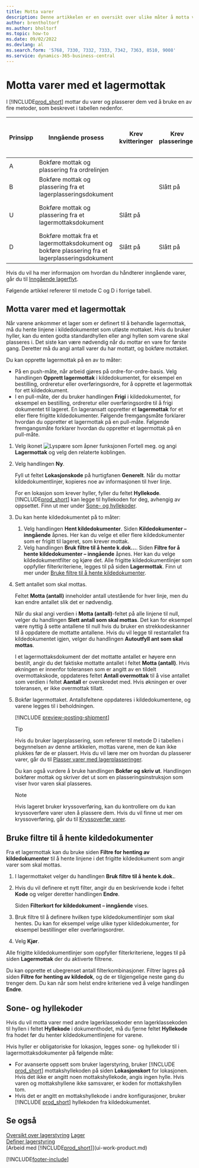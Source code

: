 ```yaml
---
title: Motta varer
description: Denne artikkelen er en oversikt over ulike måter å motta varer på i et lager med lagermottak.
author: brentholtorf
ms.author: bholtorf
ms.topic: how-to
ms.date: 09/02/2022
ms.devlang: al
ms.search.form: '5768, 7330, 7332, 7333, 7342, 7363, 8510, 9008'
ms.service: dynamics-365-business-central
---
```

# <a name="receive-items-with-warehouse-receipts"></a>Motta varer med et lagermottak

I [!INCLUDE[prod_short](includes/prod_short.md)] mottar du varer og plasserer dem ved å bruke en av fire metoder, som beskrevet i tabellen nedenfor.

|Prinsipp|Inngående prosess|Krev kvitteringer|Krev plasseringer|Kompleksitetsnivå (Finn ut mer under [Oversikt over Warehouse Management](design-details-warehouse-management.md))|  
|------------|---------------------|--------------|----------------|------------|  
|A|Bokføre mottak og plassering fra ordrelinjen|||Ingen dedikert lageraktivitet.|  
|B|Bokføre mottak og plassering fra et lagerplasseringsdokument||Slått på|Grunnleggende: ordre for ordre.|  
|U|Bokføre mottak og plassering fra et lagermottaksdokument|Slått på||Grunnleggende: konsolidert mottak/levering for flere ordrer.|  
|D|Bokføre mottak fra et lagermottaksdokument og bokføre plassering fra et lagerplasseringsdokument|Slått på|Slått på|Avansert|  

Hvis du vil ha mer informasjon om hvordan du håndterer inngående varer, går du til [Inngående lagerflyt](design-details-inbound-warehouse-flow.md).

Følgende artikkel refererer til metode C og D i forrige tabell.

## <a name="receive-items-with-a-warehouse-receipt"></a>Motta varer med et lagermottak

Når varene ankommer et lager som er definert til å behandle lagermottak, må du hente linjene i kildedokumentet som utløste mottaket. Hvis du bruker hyller, kan du enten godta standardhyllen eller angi hyllen som varene skal plasseres i. Det siste kan være nødvendig når du mottar en vare for første gang. Deretter må du angi antall varer du har mottatt, og bokføre mottaket.  

Du kan opprette lagermottak på en av to måter:

* På en push-måte, når arbeid gjøres på ordre-for-ordre-basis. Velg handlingen **Opprett lagermottak** i kildedokumentet, for eksempel en bestilling, ordreretur eller overføringsordre, for å opprette et lagermottak for ett kildedokument.
* I en pull-måte, der du bruker handlingen **Frigi** i kildedokumentet, for eksempel en bestilling, ordreretur eller overføringsordre til å frigi dokumentet til lageret. En lageransatt oppretter et **lagermottak** for et eller flere frigitte kildedokumenter. Følgende fremgangsmåte forklarer hvordan du oppretter et lagermottak på en pull-måte. Følgende fremgangsmåte forklarer hvordan du oppretter et lagermottak på en pull-måte.

1. Velg ikonet ![Lyspære som åpner funksjonen Fortell meg.](media/ui-search/search_small.png "Fortell hva du vil gjøre") og angi **Lagermottak** og velg den relaterte koblingen.  
2. Velg handlingen **Ny**.  

    Fyll ut feltet **Lokasjonskode** på hurtigfanen **Generelt**. Når du mottar kildedokumentlinjer, kopieres noe av informasjonen til hver linje.

    For en lokasjon som krever hyller, fyller du feltet **Hyllekode**. [!INCLUDE[prod_short](includes/prod_short.md)] kan legge til hyllekoden for deg, avhengig av oppsettet. Finn ut mer under [Sone- og hyllekoder](warehouse-how-receive-items.md#zone-and-bin-codes).  

3. Du kan hente kildedokumentet på to måter:

    1. Velg handlingen **Hent kildedokumenter**. Siden **Kildedokumenter – inngående** åpnes. Her kan du velge et eller flere kildedokumenter som er frigitt til lageret, som krever mottak.
    2. Velg handlingen **Bruk filtre til å hente k.dok...**. Siden **Filtre for å hente kildedokumenter – inngående** åpnes. Her kan du velge kildedokumentfilter og kjøre det. Alle frigitte kildedokumentlinjer som oppfyller filterkriteriene, legges til på siden **Lagermottak**. Finn ut mer under [Bruke filtre til å hente kildedokumenter](warehouse-how-receive-items.md#how-to-use-filters-to-get-source-documents).

4. Sett antallet som skal mottas.

    Feltet **Motta (antall)** inneholder antall utestående for hver linje, men du kan endre antallet slik det er nødvendig. 

    Når du skal angi verdien i **Motta (antall)**-feltet på alle linjene til null, velger du handlingen **Slett antall som skal mottas**. Det kan for eksempel være nyttig å sette antallene til null hvis du bruker en strekkodeskanner til å oppdatere de mottatte antallene. Hvis du vil legge til restantallet fra kildedokumentet igjen, velger du handlingen **Autoutfyll ant som skal mottas**.  

    I et lagermottaksdokument der det mottatte antallet er høyere enn bestilt, angir du det faktiske mottatte antallet i feltet **Motta (antall)**. Hvis økningen er innenfor toleransen som er angitt av en tildelt overmottakskode, oppdateres feltet **Antall overmottak** til å vise antallet som verdien i feltet **Aantall** er overskredet med. Hvis økningen er over toleransen, er ikke overmottak tillatt.

5. Bokfør lagermottaket. Antallsfeltene oppdateres i kildedokumentene, og varene legges til i beholdningen.  

    [!INCLUDE [preview-posting-shipment](includes/preview-posting-shipment.md)]

    > [!TIP]
    > Hvis du bruker lagerplassering, som refererer til metode D i tabellen i begynnelsen av denne artikkelen, mottas varene, men de kan ikke plukkes før de er plassert. Hvis du vil lære mer om hvordan du plasserer varer, går du til [Plasser varer med lagerplasseringer](warehouse-how-to-put-items-away-with-warehouse-put-aways.md).
    >
    > Du kan også vurdere å bruke handlingen **Bokfør og skriv ut**. Handlingen bokfører mottak og skriver det ut som en plasseringsinstruksjon som viser hvor varen skal plasseres.

    > [!NOTE]  
    > Hvis lageret bruker kryssoverføring, kan du kontrollere om du kan kryssoverføre varer uten å plassere dem. Hvis du vil finne ut mer om kryssoverføring, går du til [Kryssoverfør varer](warehouse-how-to-cross-dock-items.md).

## <a name="how-to-use-filters-to-get-source-documents"></a>Bruke filtre til å hente kildedokumenter

Fra et lagermottak kan du bruke siden **Filtre for henting av kildedokumenter** til å hente linjene i det frigitte kildedokument som angir varer som skal mottas.

1. I lagermottaket velger du handlingen **Bruk filtre til å hente k.dok.**.
2. Hvis du vil definere et nytt filter, angir du en beskrivende kode i feltet **Kode** og velger deretter handlingen **Endre**.

    Siden **Filterkort for kildedokument – inngående** vises.

3. Bruk filtre til å definere hvilken type kildedokumentlinjer som skal hentes. Du kan for eksempel velge ulike typer kildedokumenter, for eksempel bestillinger eller overføringsordrer.
4. Velg **Kjør**.  

Alle frigitte kildedokumentlinjer som oppfyller filterkriteriene, legges til på siden **Lagermottak** der du aktiverte filtrene.

Du kan opprette et ubegrenset antall filterkombinasjoner. Filtrer lagres på siden **Filtre for henting av kildedok**, og de er tilgjengelige neste gang du trenger dem. Du kan når som helst endre kriteriene ved å velge handlingen **Endre**.

## <a name="zone-and-bin-codes"></a>Sone- og hyllekoder

Hvis du vil motta varer med andre lagerklassekoder enn lagerklassekoden til hyllen i feltet **Hyllekode** i dokumenthodet, må du fjerne feltet **Hyllekode** fra hodet før du henter kildedokumentlinjene for varene.  
<!-- TBD, table with comparison of various options-->

Hvis hyller er obligatoriske for lokasjon, legges sone- og hyllekoder til i lagermottaksdokumenter på følgende måte:

* For avanserte oppsett som bruker lagerstyring, bruker [!INCLUDE [prod_short](includes/prod_short.md)] mottakshyllekoden på siden **Lokasjonskort** for lokasjonen. Hvis det ikke er angitt noen mottakshyllekode, angis ingen hylle. Hvis varen og mottakshyllene ikke samsvarer, er koden for mottakshyllen tom.
* Hvis det er angitt en mottakshyllekode i andre konfigurasjoner, bruker [!INCLUDE [prod_short](includes/prod_short.md)] hyllekoden fra kildedokumentet.

## <a name="see-also"></a>Se også

[Oversikt over lagerstyring](design-details-warehouse-management.md)
[Lager](inventory-manage-inventory.md)  
[Definer lagerstyring](warehouse-setup-warehouse.md)  
[Arbeid med [!INCLUDE[prod_short](includes/prod_short.md)]](ui-work-product.md)  

[!INCLUDE[footer-include](includes/footer-banner.md)]
